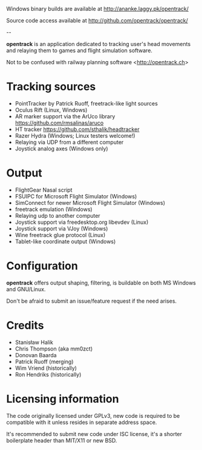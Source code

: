 Windows binary builds are available at <http://ananke.laggy.pk/opentrack/>

Source code access available at <http://github.com/opentrack/opentrack/>

--

**opentrack** is an application dedicated to tracking user's head
movements and relaying them to games and flight simulation software.

Not to be confused with railway planning software <<http://opentrack.ch>>

# Tracking sources

- PointTracker by Patrick Ruoff, freetrack-like light sources
- Oculus Rift (Linux, Windows)
- AR marker support via the ArUco library <https://github.com/rmsalinas/aruco>
- HT tracker <https://github.com/sthalik/headtracker>
- Razer Hydra (Windows; Linux testers welcome!)
- Relaying via UDP from a different computer
- Joystick analog axes (Windows only)

# Output

- FlightGear Nasal script
- FSUIPC for Microsoft Flight Simulator (Windows)
- SimConnect for newer Microsoft Flight Simulator (Windows)
- freetrack emulation (Windows)
- Relaying udp to another computer
- Joystick support via freedesktop.org libevdev (Linux)
- Joystick support via VJoy (Windows)
- Wine freetrack glue protocol (Linux)
- Tablet-like coordinate output (Windows)

# Configuration

**opentrack** offers output shaping, filtering, is buildable on
both MS Windows and GNU/Linux.

Don't be afraid to submit an issue/feature request if the need arises.

# Credits

- Stanisław Halik
- Chris Thompson (aka mm0zct)
- Donovan Baarda
- Patrick Ruoff (merging)
- Wim Vriend (historically)
- Ron Hendriks (historically)

# Licensing information

The code originally licensed under GPLv3, new code is required to be
compatible with it unless resides in separate address space.

It's recommended to submit new code under ISC license, it's a shorter
boilerplate header than MIT/X11 or new BSD.

